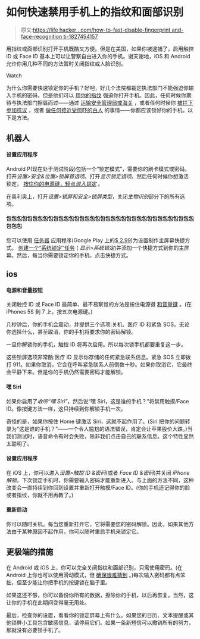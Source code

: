 # 如何快速禁用手机上的指纹和面部识别

> 原文:[https://life hacker . com/how-to-fast-disable-fingerprint and-face-recognition ti-1827454157](https://lifehacker.com/how-to-quickly-disable-fingerprint-and-facial-recogniti-1827454157)

用指纹或面部识别打开手机既酷又方便。但是在美国，如果你被逮捕了，启用触控 ID 或 Face ID 基本上可以让警察自由进入你的手机。谢天谢地，iOS 和 Android 允许你用几种不同的方法暂时关闭指纹或人脸识别。

Watch

为什么你需要快速锁定你的手机？好吧，好几个法院都裁定执法部门不能强迫你输入手机的密码，但是他们可以 [用你的指纹](https://www.theatlantic.com/technology/archive/2016/05/iphone-fingerprint-search-warrant/480861/) 强迫你打开手机。因此，任何时候你期待与执法部门擦肩而过——通过 [运输安全管理局或海关](https://lifehacker.com/how-to-keep-your-data-safe-when-traveling-abroad-1795545604) ，或者任何时候你 [被拦下](https://www.theroot.com/drivingwhileblackwithleavesonthewindshield-kansas-man-1826176285)[参加抗议](https://splinternews.com/575-people-including-congresswoman-arrested-in-capito-1827223091) ，或者 [做任何接近受惊吓的白人](https://www.theroot.com/tag/white-people-calling-the-police-on-black-people#_ga=2.213719057.40787213.1531149169-1297080755.1497980211) 的事情——你都应该锁好你的手机。以下是方法。

## 机器人

#### 设置应用程序

Android P(现在处于测试阶段)包括一个“锁定模式”，需要你的刷卡模式或密码。打开*设置>安全&位置>锁屏首选项*。打开*显示锁定选项*。然后任何时候你想激活锁定， [按住你的电源键，轻点*进入锁定*](https://android.gadgethacks.com/how-to/quickly-disable-fingerprints-smart-lock-android-p-for-extra-security-0183475/) 。

在奥利奥上，打开*设置>锁屏和安全>锁屏类型*，关闭*生物识别*部分下的所有选项。

#### 包包包包包包包包包包包包包包包包包包包包包包包包包包包包包包包包包包包包包包包

您可以使用 [任务器](https://lifehacker.com/android-automation-showdown-ifttt-vs-tasker-1781835294#_ga=2.114678786.40787213.1531149169-1297080755.1497980211) 应用程序(Google Play 上的[$ 2.99](https://play.google.com/store/apps/details?id=net.dinglisch.android.taskerm))为设置制作主屏幕快捷方式。 [创建一个“系统锁定”任务](https://www.reddit.com/r/Android/comments/7imzv1/tip_quickly_disable_fingerprint_unlock_and/) ( *显示>系统锁定*)并添加一个快捷方式到你的主屏幕。然后，每当你需要锁定你的手机，点击快捷方式。

## ios

#### 电源和音量按钮

关闭触控 ID 或 Face ID 最简单、最不易察觉的方法是按住电源键 [和音量键](https://www.imore.com/how-quickly-disable-touch-id-when-you-need-extra-security) 。(在 iPhones 5S 到 7 上，按五次电源键。)

几秒钟后，你的手机会震动，并提供三个选项:关机、医疗 ID 和紧急 SOS。无论你选择什么，甚至取消，你的手机将要求你的密码解锁。

一旦你解锁你的手机，触控 ID 将再次启用。所以每次锁手机都要重复这一步。

这些锁屏选项非常酷:医疗 ID 显示你存储的任何紧急联系信息。紧急 SOS 立即拨打 911。如果你取消，它会在呼叫紧急联系人前倒数十秒。如果你取消它，它最终会平静下来。但是你的手机仍然需要密码才能解锁。

#### **嘿 Siri**

如果你启用了*收听“嘿 Siri”*，然后说“嘿 Siri，这是谁的手机？”将禁用触摸/Face ID。像按键方法一样，这只持续到你解锁手机一次。

奇怪的是，如果你按住 Home 键激活 Siri，这就不起作用了。(Siri 把你的问题转录为“这是谁的手机？”——一个令人尴尬的语法错误，肯定会让苹果股价大跌。)当我们测试时，语音命令有时会失败，除非我们点击自己的联系信息。这个特性显然太聪明了。

#### 设置应用程序

在 iOS 上，你可以进入*设置>触控 ID &密码*(或者 *Face ID &密码*)并关闭 *iPhone 解锁*。下次锁定手机时，你需要输入密码才能重新进入。与上面的方法不同，这种改变会一直持续到你回到设置并重新打开触摸/Face ID。(你的手机还记得你的脸或者指纹，你就不用再教了。)

#### 重新启动

你可以随时关机。每当您重新打开它，它将需要您的密码解锁。因此，如果其他方法由于某种原因不起作用，你可以随时重启手机来锁定它。

## 更极端的措施

在 Android 或 iOS 上，你可以完全关闭指纹和面部识别，只需使用密码。(在 Android 上你也可以使用滑动模式，但 [确保很难猜到](https://lifehacker.com/use-complex-patterns-avoid-letters-for-more-secure-and-1725972815) 。)每次输入密码都有点笨拙，但至少能让你把手机的按键锁在脑子里。

如果这还不够，你可以备份你所有的数据，擦除你的手机，以后再恢复。当然，这让你的手机在此期间变得毫无用处。

最后，检查你的设置，看看你的锁定屏幕上有什么。如果您的日历、文本提醒或其他锁屏小工具包含敏感信息，请停用它们。如果一条新短信可以撤销所有的努力，那就没有必要锁手机了。